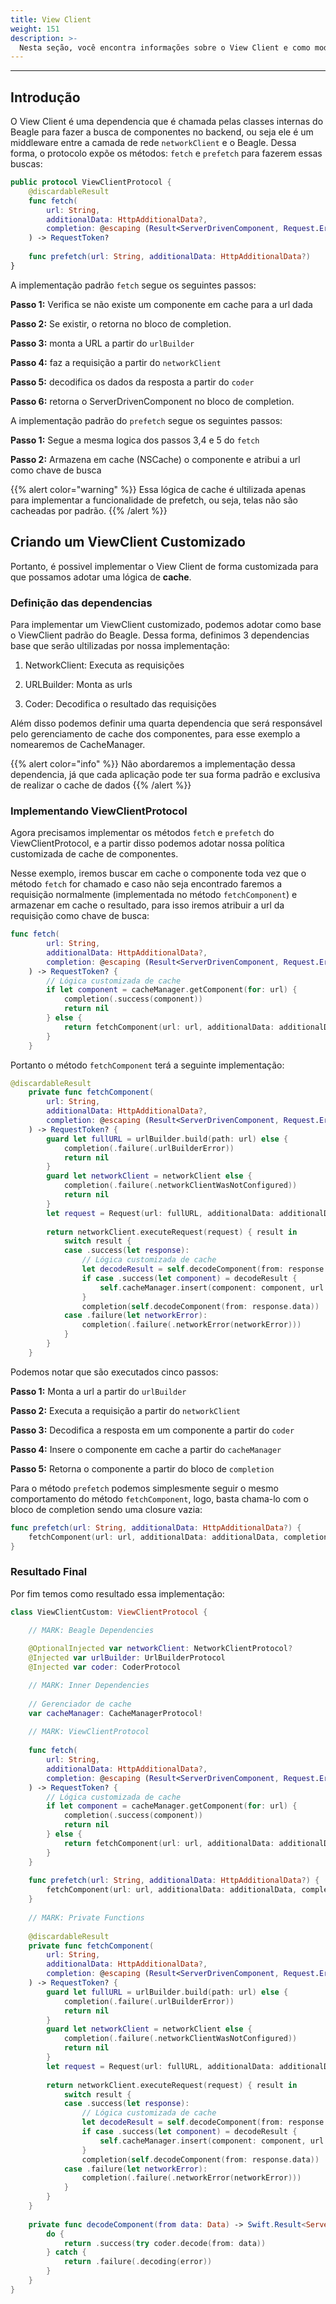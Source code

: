 ```yaml
---
title: View Client
weight: 151
description: >-
  Nesta seção, você encontra informações sobre o View Client e como modifica-lo.
---
```


---

## **Introdução**

O View Client é uma dependencia que é chamada pelas classes internas do Beagle para fazer a busca de componentes no backend, ou seja ele é um middleware entre a camada de rede `networkClient` e o Beagle. Dessa forma, o protocolo expõe os métodos: `fetch` e `prefetch` para fazerem essas buscas:

```swift
public protocol ViewClientProtocol {
    @discardableResult
    func fetch(
        url: String,
        additionalData: HttpAdditionalData?,
        completion: @escaping (Result<ServerDrivenComponent, Request.Error>) -> Void
    ) -> RequestToken?
    
    func prefetch(url: String, additionalData: HttpAdditionalData?)
}
```

A implementação padrão `fetch` segue os seguintes passos:

**Passo 1:** Verifica se não existe um componente em cache para a url dada

**Passo 2:** Se existir, o retorna no bloco de completion.

**Passo 3:** monta a URL a partir do `urlBuilder`

**Passo 4:** faz a requisição a partir do `networkClient`

**Passo 5:** decodifica os dados da resposta a partir do `coder`

**Passo 6:** retorna o ServerDrivenComponent no bloco de completion.

A implementação padrão do `prefetch` segue os seguintes passos:

**Passo 1:** Segue a mesma logica dos passos 3,4 e 5 do `fetch`

**Passo 2:** Armazena em cache (NSCache) o componente e atribui a url como chave de busca

{{% alert color="warning" %}}
Essa lógica de cache é ultilizada apenas para implementar a funcionalidade de prefetch, ou seja, telas não são cacheadas por padrão. 
{{% /alert %}}

## **Criando um ViewClient Customizado**

Portanto, é possivel implementar o View Client de forma customizada para que possamos adotar uma lógica de **cache**.

### Definição das dependencias

Para implementar um ViewClient customizado, podemos adotar como base o ViewClient padrão do Beagle. Dessa forma, definimos 3 dependencias base que serão ultilizadas por nossa implementação: 

1. NetworkClient: Executa as requisições

2. URLBuilder: Monta as urls

3. Coder: Decodifica o resultado das requisições

Além disso podemos definir uma quarta dependencia que será responsável pelo gerenciamento de cache dos componentes, para esse exemplo a nomearemos de CacheManager.

{{% alert color="info" %}}
Não abordaremos a implementação dessa dependencia, já que cada aplicação pode ter sua forma padrão e exclusiva de realizar o cache de dados
{{% /alert %}}

### Implementando ViewClientProtocol

Agora precisamos implementar os métodos `fetch` e `prefetch` do ViewClientProtocol, e a partir disso podemos adotar nossa política customizada de cache de componentes.

Nesse exemplo, iremos buscar em cache o componente toda vez que o método `fetch` for chamado e caso não seja encontrado faremos a requisição normalmente (implementada no método `fetchComponent`) e armazenar em cache o resultado, para isso iremos atribuir a url da requisição como chave de busca:

```swift
func fetch(
        url: String,
        additionalData: HttpAdditionalData?,
        completion: @escaping (Result<ServerDrivenComponent, Request.Error>) -> Void
    ) -> RequestToken? {
        // Lógica customizada de cache
        if let component = cacheManager.getComponent(for: url) {
            completion(.success(component))
            return nil
        } else {
            return fetchComponent(url: url, additionalData: additionalData, completion: completion)
        }
    }
```

Portanto o método `fetchComponent` terá a seguinte implementação:

```swift
@discardableResult
    private func fetchComponent(
        url: String, 
        additionalData: HttpAdditionalData?, 
        completion: @escaping (Result<ServerDrivenComponent, Request.Error>) -> Void
    ) -> RequestToken? {
        guard let fullURL = urlBuilder.build(path: url) else {
            completion(.failure(.urlBuilderError))
            return nil
        }
        guard let networkClient = networkClient else {
            completion(.failure(.networkClientWasNotConfigured))
            return nil
        }
        let request = Request(url: fullURL, additionalData: additionalData)
        
        return networkClient.executeRequest(request) { result in
            switch result {
            case .success(let response):
                // Lógica customizada de cache
                let decodeResult = self.decodeComponent(from: response.data)
                if case .success(let component) = decodeResult {
                    self.cacheManager.insert(component: component, url: url)
                }
                completion(self.decodeComponent(from: response.data))
            case .failure(let networkError):
                completion(.failure(.networkError(networkError)))
            }
        }
    }
```

Podemos notar que são executados cinco passos:

**Passo 1:** Monta a url a partir do `urlBuilder`

**Passo 2:** Executa a requisição a partir do `networkClient`

**Passo 3:** Decodifica a resposta em um componente a partir do `coder`

**Passo 4:** Insere o componente em cache a partir do `cacheManager`

**Passo 5:** Retorna o componente a partir do bloco de `completion`

Para o método `prefetch` podemos simplesmente seguir o mesmo comportamento do método `fetchComponent`, logo, basta chama-lo com o bloco de completion sendo uma closure vazia:

```swift
func prefetch(url: String, additionalData: HttpAdditionalData?) {
    fetchComponent(url: url, additionalData: additionalData, completion: { _ in })
}
```

### Resultado Final

Por fim temos como resultado essa implementação:

```swift
class ViewClientCustom: ViewClientProtocol {

    // MARK: Beagle Dependencies
    
    @OptionalInjected var networkClient: NetworkClientProtocol?
    @Injected var urlBuilder: UrlBuilderProtocol
    @Injected var coder: CoderProtocol

    // MARK: Inner Dependencies
    
    // Gerenciador de cache
    var cacheManager: CacheManagerProtocol!
    
    // MARK: ViewClientProtocol
    
    func fetch(
        url: String,
        additionalData: HttpAdditionalData?,
        completion: @escaping (Result<ServerDrivenComponent, Request.Error>) -> Void
    ) -> RequestToken? {
        // Lógica customizada de cache
        if let component = cacheManager.getComponent(for: url) {
            completion(.success(component))
            return nil
        } else {
            return fetchComponent(url: url, additionalData: additionalData, completion: completion)
        }
    }
    
    func prefetch(url: String, additionalData: HttpAdditionalData?) {
        fetchComponent(url: url, additionalData: additionalData, completion: { _ in })
    }
    
    // MARK: Private Functions
    
    @discardableResult
    private func fetchComponent(
        url: String, 
        additionalData: HttpAdditionalData?, 
        completion: @escaping (Result<ServerDrivenComponent, Request.Error>) -> Void
    ) -> RequestToken? {
        guard let fullURL = urlBuilder.build(path: url) else {
            completion(.failure(.urlBuilderError))
            return nil
        }
        guard let networkClient = networkClient else {
            completion(.failure(.networkClientWasNotConfigured))
            return nil
        }
        let request = Request(url: fullURL, additionalData: additionalData)
        
        return networkClient.executeRequest(request) { result in
            switch result {
            case .success(let response):
                // Lógica customizada de cache
                let decodeResult = self.decodeComponent(from: response.data)
                if case .success(let component) = decodeResult {
                    self.cacheManager.insert(component: component, url: url)
                }
                completion(self.decodeComponent(from: response.data))
            case .failure(let networkError):
                completion(.failure(.networkError(networkError)))
            }
        }
    }
    
    private func decodeComponent(from data: Data) -> Swift.Result<ServerDrivenComponent, Request.Error> {
        do {
            return .success(try coder.decode(from: data))
        } catch {
            return .failure(.decoding(error))
        }
    }
}
```




